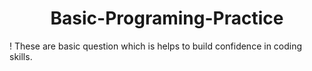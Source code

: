 
<h1 style="text-align:center">Basic-Programing-Practice</h1>
! These are basic question which is helps to build confidence in coding skills.
